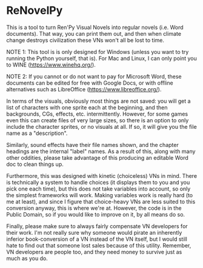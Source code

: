 # ReNovelPy
This is a tool to turn Ren'Py Visual Novels into regular novels (i.e. Word documents). That way, you can print them out, and then
when climate change destroys civilization these VNs won't all be lost to time.

NOTE 1: This tool is is only designed for Windows (unless you want to try running the Python yourself, that is). For Mac and Linux, I
can only point you to WINE (https://www.winehq.org/).

NOTE 2: If you cannot or do not want to pay for Microsoft Word, these documents can be edited for free with Google Docs, or with
offline alternatives such as LibreOffice (https://www.libreoffice.org/).

In terms of the visuals, obviously most things are not saved: you will get a list of characters with one sprite each at the beginning,
and then backgrounds, CGs, effects, etc. intermittently. However, for some games even this can create files of very large sizes, so
there is an option to only include the character sprites, or no visuals at all. If so, it will give you the file name as a "description".

Similarly, sound effects have their file names shown, and the chapter headings are the internal "label" names. As a result of this, along
with many other oddities, please take advantage of this producing an editable Word doc to clean things up.

Furthermore, this was designed with kinetic (choiceless) VNs in mind. There is technically a system to handle choices (it displays them to
you and you pick one each time), but this does not take variables into account, so only the simplest frameworks will work. Making
variables work is really hard (to me at least), and since I figure that choice-heavy VNs are less suited to this conversion anyway, 
this is where we're at. However, the code is in the Public Domain, so if you would like to improve on it, by all means do so.

Finally, please make sure to always fairly compensate VN developers for their work. I'm not really sure why someone would pirate
an inherently inferior book-conversion of a VN instead of the VN itself, but I would still hate to find out that someone lost sales
because of this utility. Remember, VN developers are people too, and they need money to survive just as much as you do.